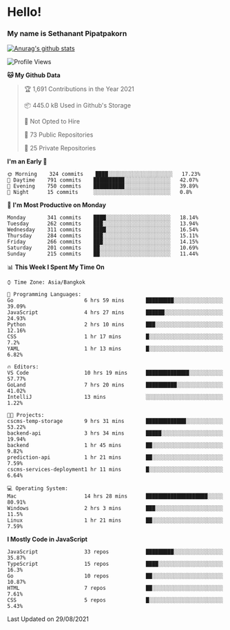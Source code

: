 # Hello!
### My name is Sethanant Pipatpakorn

[![Anurag's github stats](https://github-readme-stats.vercel.app/api?username=thetkpark&count_private=true&show_icons=true&theme=tokyonight)](https://github.com/anuraghazra/github-readme-stats)

<!--START_SECTION:waka-->
![Profile Views](http://img.shields.io/badge/Profile%20Views-0-blue)

**🐱 My Github Data** 

> 🏆 1,691 Contributions in the Year 2021
 > 
> 📦 445.0 kB Used in Github's Storage 
 > 
> 🚫 Not Opted to Hire
 > 
> 📜 73 Public Repositories 
 > 
> 🔑 25 Private Repositories  
 > 
**I'm an Early 🐤** 

```text
🌞 Morning    324 commits    ████░░░░░░░░░░░░░░░░░░░░░   17.23% 
🌆 Daytime    791 commits    ██████████░░░░░░░░░░░░░░░   42.07% 
🌃 Evening    750 commits    ██████████░░░░░░░░░░░░░░░   39.89% 
🌙 Night      15 commits     ░░░░░░░░░░░░░░░░░░░░░░░░░   0.8%

```
📅 **I'm Most Productive on Monday** 

```text
Monday       341 commits    ████░░░░░░░░░░░░░░░░░░░░░   18.14% 
Tuesday      262 commits    ███░░░░░░░░░░░░░░░░░░░░░░   13.94% 
Wednesday    311 commits    ████░░░░░░░░░░░░░░░░░░░░░   16.54% 
Thursday     284 commits    ███░░░░░░░░░░░░░░░░░░░░░░   15.11% 
Friday       266 commits    ███░░░░░░░░░░░░░░░░░░░░░░   14.15% 
Saturday     201 commits    ██░░░░░░░░░░░░░░░░░░░░░░░   10.69% 
Sunday       215 commits    ██░░░░░░░░░░░░░░░░░░░░░░░   11.44%

```


📊 **This Week I Spent My Time On** 

```text
⌚︎ Time Zone: Asia/Bangkok

💬 Programming Languages: 
Go                       6 hrs 59 mins       █████████░░░░░░░░░░░░░░░░   39.09% 
JavaScript               4 hrs 27 mins       ██████░░░░░░░░░░░░░░░░░░░   24.93% 
Python                   2 hrs 10 mins       ███░░░░░░░░░░░░░░░░░░░░░░   12.16% 
CSS                      1 hr 17 mins        █░░░░░░░░░░░░░░░░░░░░░░░░   7.2% 
YAML                     1 hr 13 mins        █░░░░░░░░░░░░░░░░░░░░░░░░   6.82%

🔥 Editors: 
VS Code                  10 hrs 19 mins      ██████████████░░░░░░░░░░░   57.77% 
GoLand                   7 hrs 20 mins       ██████████░░░░░░░░░░░░░░░   41.02% 
IntelliJ                 13 mins             ░░░░░░░░░░░░░░░░░░░░░░░░░   1.22%

🐱‍💻 Projects: 
cscms-temp-storage       9 hrs 31 mins       █████████████░░░░░░░░░░░░   53.22% 
backend-api              3 hrs 34 mins       █████░░░░░░░░░░░░░░░░░░░░   19.94% 
backend                  1 hr 45 mins        ██░░░░░░░░░░░░░░░░░░░░░░░   9.82% 
prediction-api           1 hr 21 mins        ██░░░░░░░░░░░░░░░░░░░░░░░   7.59% 
cscms-services-deployment1 hr 11 mins        █░░░░░░░░░░░░░░░░░░░░░░░░   6.64%

💻 Operating System: 
Mac                      14 hrs 28 mins      ████████████████████░░░░░   80.91% 
Windows                  2 hrs 3 mins        ███░░░░░░░░░░░░░░░░░░░░░░   11.5% 
Linux                    1 hr 21 mins        ██░░░░░░░░░░░░░░░░░░░░░░░   7.59%

```

**I Mostly Code in JavaScript** 

```text
JavaScript               33 repos            █████████░░░░░░░░░░░░░░░░   35.87% 
TypeScript               15 repos            ████░░░░░░░░░░░░░░░░░░░░░   16.3% 
Go                       10 repos            ██░░░░░░░░░░░░░░░░░░░░░░░   10.87% 
HTML                     7 repos             ██░░░░░░░░░░░░░░░░░░░░░░░   7.61% 
CSS                      5 repos             █░░░░░░░░░░░░░░░░░░░░░░░░   5.43%

```



 Last Updated on 29/08/2021
<!--END_SECTION:waka-->
